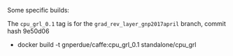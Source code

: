 Some specific builds:

The `cpu_grl_0.1` tag is for the `grad_rev_layer_gnp2017april` branch, commit
hash 9e50d06
* docker build -t gnperdue/caffe:cpu_grl_0.1 standalone/cpu_grl
